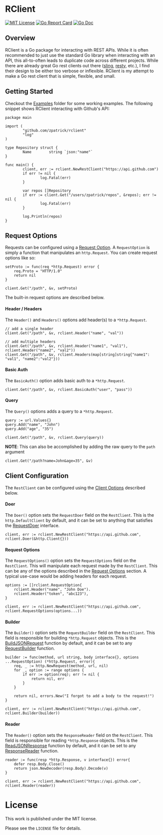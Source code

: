 # RClient

[![MIT License](https://img.shields.io/badge/license-MIT-blue.svg)](https://github.com/zpatrick/rclient/blob/master/LICENSE)
[![Go Report Card](https://goreportcard.com/badge/github.com/zpatrick/rclient)](https://goreportcard.com/report/github.com/zpatrick/rclient)
[![Go Doc](https://godoc.org/github.com/zpatrick/rclient?status.svg)](https://godoc.org/github.com/zpatrick/rclient)

## Overview
RClient is a Go package for interacting with REST APIs.
While it is often recommended to just use the standard Go library when interacting with an API, 
this all-to-often leads to duplicate code across different projects. 
While there are already great Go rest clients out there ([sling](https://github.com/dghubble/sling), [resty](https://github.com/go-resty/resty), etc.), I find their design to be either too verbose or inflexible.
RClient is my attempt to make a Go rest client that is simple, flexible, and small. 


## Getting Started
Checkout the [Examples](https://github.com/zpatrick/rclient/tree/master/examples) folder for some working examples.
The following snippet shows RClient interacting with Github's API:
```
package main

import (
        "github.com/zpatrick/rclient"
        "log"
)

type Repository struct {
        Name        string `json:"name"`
}

func main() {
        client, err := rclient.NewRestClient("https://api.github.com")
        if err != nil {
                log.Fatal(err)
        }

        var repos []Repository
        if err := client.Get("/users/zpatrick/repos", &repos); err != nil {
                log.Fatal(err)
        }

        log.Println(repos)
}
```

## Request Options
Requests can be configured using a [Request Option](https://godoc.org/github.com/zpatrick/rclient#RequestOption).
A `RequestOption` is simply a function that manipulates an `http.Request`.
You can create request options like so:
```
setProto := func(req *http.Request) error {
    req.Proto = "HTTP/1.0"
    return nil
}

client.Get("/path", &v, setProto)
```

The built-in request options are described below.

#### Header / Headers
The `Header()` and `Headers()` options add header(s) to a `*http.Request`.
```
// add a single header
client.Get("/path", &v, rclient.Header("name", "val"))

// add multiple headers
client.Get("/path", &v, rclient.Header("name1", "val1"), rclient.Header("name2", "val2"))
client.Get("/path", &v, rclient.Headers(map[string]string{"name1": "val1", "name2":"val2"}))
```

#### Basic Auth
The `BasicAuth()` option adds basic auth to a `*http.Request`.
```
client.Get("/path", &v, rclient.BasicAuth("user", "pass"))
```

#### Query
The `Query()` options adds a query to a `*http.Request`.
```
query := url.Values{}
query.Add("name", "John")
query.Add("age", "35")

client.Get("/path", &v, rclient.Query(query))
```

**NOTE**: This can also be accomplished by adding the raw query to the `path` argument
```
client.Get("/path?name=John&age=35", &v)
```

## Client Configuration
The `RestClient` can be configured using the [Client Options](https://godoc.org/github.com/zpatrick/rclient#ClientOption) described below.

#### Doer
The `Doer()` option sets the `RequestDoer` field on the `RestClient`. 
This is the `http.DefaultClient` by default, and it can be set to anything that satisfies the [RequestDoer](https://godoc.org/github.com/zpatrick/rclient#RequestDoer) interface. 
```
client, err := rclient.NewRestClient("https://api.github.com", rclient.Doer(&http.Client{}))
```

#### Request Options
The `RequestOptions()` option sets the `RequestOptions` field on the `RestClient`.
This will manipulate each request made by the `RestClient`.
This can be any of the options described in the [Request Options](#request-options) section. 
A typical use-case would be adding headers for each request.
```
options := []rclient.RequestOption{
    rclient.Header("name", "John Doe").
    rclient.Header("token", "abc123"),
}

client, err := rclient.NewRestClient("https://api.github.com", rclient.RequestOptions(options...))
```

#### Builder
The `Builder()` option sets the `RequestBuilder` field on the `RestClient`.
This field is responsible for building `*http.Request` objects. 
This is the [BuildJSONRequest](https://godoc.org/github.com/zpatrick/rclient#BuildJSONRequest) function by default, and it can be set to any [RequestBuilder](https://godoc.org/github.com/zpatrick/rclient#RequestBuilder) function.
```
builder := func(method, url string, body interface{}, options ...RequestOption) (*http.Request, error){
    req, _ := http.NewRequest(method, url, nil)
    for _, option := range options {
		if err := option(req); err != nil {
			return nil, err
		}
	}
	
    return nil, errors.New("I forgot to add a body to the request!")
}

client, err := rclient.NewRestClient("https://api.github.com", rclient.Builder(builder))
```

#### Reader
The `Reader()` option sets the `ResponseReader` field on the `RestClient`.
This field is responsible for reading `*http.Response` objects. 
This is the [ReadJSONResponse](https://godoc.org/github.com/zpatrick/rclient#ReadJSONResponse) function by default, and it can be set to any [ResponseReader](https://godoc.org/github.com/zpatrick/rclient#ResponseReader) function.
```
reader := func(resp *http.Response, v interface{}) error{
    defer resp.Body.Close()
    return json.NewDecoder(resp.Body).Decode(v)
}

client, err := rclient.NewRestClient("https://api.github.com", rclient.Reader(reader))
```

# License
This work is published under the MIT license.

Please see the `LICENSE` file for details.

